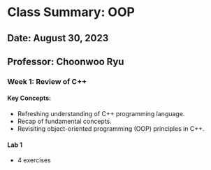 # Class Summary: OOP

## Date: August 30, 2023
## Professor: Choonwoo Ryu

### Week 1: Review of C++

#### Key Concepts:
- Refreshing understanding of C++ programming language.
- Recap of fundamental concepts.
- Revisiting object-oriented programming (OOP) principles in C++.

#### Lab 1
- 4 exercises 
